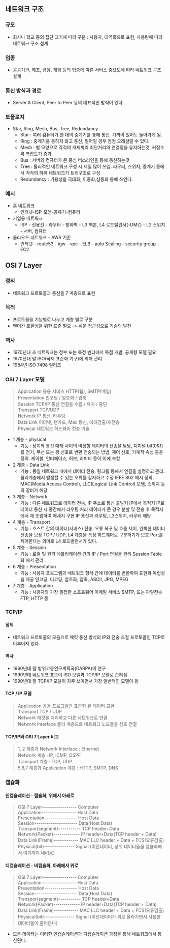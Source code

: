 ## 네트워크 구조

### 규모
- 회사나 학교 등의 집단 크기에 따라 구분 : 사용자, 대역폭으로 표현, 사용량에 따라 네트워크 구조 설계 

### 업종
- 공공기관, 제조, 금융, 게임 등의 업종에 따른 서비스 중요도에 따라 네트워크 구조 설계

### 통신 방식과 경로
- Server & Client, Peer to Peer 등의 대표적인 방식이 있다.

### 토폴로지
- Star, Ring, Mesh, Bus, Tree, Redundancy
    - Star : 여러 컴퓨터가 한 대의 중계기를 통해 통신. 가까이 있어도 돌아가게 됨.
    - Ring : 중계기를 통하지 않고 통신, 멀어질 경우 점점 오래걸릴 수 있다.
    - Mesh : 별 모양으로 각각의 개체끼리 최단거리의 연결망을 유지하는것, 커질수록 복잡도가 증가
    - Bus : 서버와 컴퓨터가 큰 중심 버스라인을 통해 통신하는것
    - Tree : 물리적인 네트워크 구성 시 제일 많이 쓰임. 라우터, 스위치, 중계기 등에서 각각의 하위 네트워크가 트리구조로 구성
    - Redundancy : 가용성을 극대화, 이중화,삼중화 등에 쓰인다.

### 예시
* 홈 네트워크
    - 인터넷-ISP-모뎀-공유기-컴퓨터
* 기업용 네트워크
    - ISP - 전용선 - 라우터 - 방화벽 - L3 백본, L4 로드밸런서(-DMZ) - L2 스위치 - 서버, 컴퓨터
* 클라우드 네트워크 - AWS 기준
    - 인터넷 - route53 - igw - vpc - ELB - auto Scaling - security group - EC2 
    

## OSI 7 Layer

### 정의
- 네트워크 프로토콜과 통신을 7 계층으로 표현

### 목적
- 프로토콜을 기능별로 나누고 계층 별로 구분
- 벤더간 호환성을 위한 표준 필요 -> 쉬운 접근성으로 기술의 발전

### 역사
- 1970년대 초 네트워크는 정부 또는 특정 벤더에서 독점 개발, 공개형 모델 필요
- 1970년대 말 ISO(국제 표준화 기구)에 의해 관리
- 1984년 ISO 7498 릴리즈

### OSI 7 Layer 모델
> Application 응용 서비스 HTTP(웹), SMTP(메일)   
> Presentation 인코딩 / 암호화 / 압축   
> Session TCP/IP 통신 연결을 수립 / 유지 / 중단    
> Transport TCP/UDP   
> Network IP 통신, 라우팅   
> Data Link 이더넷, 랜카드, Mac 통신, 에러검출/재전송   
> Physical 네트워크 하드웨어 전송 기술   

* 1 계층 - physical
    - 기능 : 장치와 통신 매체 사이의 비정형 데이터의 전송을 담당, 디지털 bit(0&1)를 전기, 무선 또는 광 신호로 변환
    전송되는 방법, 제어 신호, 기계적 속성 등을 정의. 케이블, 인터페이스, 허브, 리피터 등이 이에 속함
* 2 계층 - Data Link
    - 기능 : 동일 네트워크 내에서 데이터 전송, 링크를 통해서 연결을 설정하고 관리. 물리계층에서 발생할 수 있는 오류를 감지하고 수정
    IEEE 802 에서 정의, MAC(Media Access Control), LLC(Logical Link Control)
    모뎀, 스위치 등의 장비가 해당
* 3 계층 - Network
    - 기능 : 다른 네트워크로 데이터 전송, IP 주소로 통신
    출발지 IP에서 목적지 IP로 데이터 통신 시 중간에서 라우팅 처리
    데이터가 큰 경우 분할 및 전송 후 목적지에서 재 조립하여 메세지 구현
    IP 통신과 라우팅, L3스위치, 라우터 해당
 * 4 계층 - Transport
    - 기능 : 호스트 간의 데이터(서비스) 전송. 오류 복구 및 흐름 제어, 완벽한 데이터 전송을 보장
    TCP / UDP, L4 계층을 특정 하드웨어로 구분하기가 모호
    Port를 제어한다는 의미로 L4 로드밸런서가 있다.
 * 5 계층 - Session
    - 기능 : 로컬 및 원격 애플리케이션 간의 IP / Port 연걸을 관리
    Session Table 화 해서 관리
 * 6 계층 - Presentation   
    - 기능 : 사용자 프로그램과 네트워크 형식 간에 데이터를 변환하여 표현과 독립성을 제공
    인코딩, 디코딩, 암호화, 압축, ASCII, JPG, MPEG
 * 7 계층 - Application
    - 기능 : 사용자와 가장 밀접한 소프트웨어
    이메일 서비스 SMTP, 또는 파일전송 FTP, HTTP 등

### TCP/IP

#### 정의
* 네트워크 프로토콜의 모음으로 패킷 통신 방식의 IP와 전송 조절 프로토콜인 TCP로 이루어져 있다.

#### 역사
* 1960년대 말 방위고등연구계획국(DARPA)이 연구
* 1990년대 네트워크 표준이 ISO 모델과 TCP/IP 모델로 좁혀짐
* 1990년대 말 TCP/IP 모델이 자주 쓰이면서 가장 일반적인 모델이 됨


#### TCP / IP 모델
> Application 응용 프로그램간 표준화 된 데이터 교환    
> Transport TCP / UDP   
> Network 패킷을 처리하고 다른 네트워크로 연결    
> Network Interface 물리 계층으로 네트워크 노드들을 상호 연결    

#### TCP/IP와 OSI 7 Layer 비교
> 1, 2 계층과 Network Interface : Ethernet      
> Network 계층 : IP, ICMP, OSPF      
> Transport 계층 : TCP, UDP   
> 5,6,7 계층과 Application 계층 : HTTP, SMTP, DNS   

### 캡슐화 

#### 인캡슐레이션 - 캡슐화, 위에서 아래로
> OSI 7 Layer----------------- Computer   
> Application----------------- Host Data           
> Presentation---------------- Host Data  
> Session--------------------- Data(Host Data)     
> Transpor(segment)----------- TCP header+Data    
> Network(Packet)------------- IP header+Data(TCP header + Data)   
> Data Link(Frame)------------ MAC LLC header + Data + FCS(오류검출)  
> Physical(bit)--------------- Signal (이진데이터, 상위 데이터들을 캡슐화해서 여기까지 내려옴) 

#### 디캡슐레이션 - 비캡슐화, 아래에서 위로
> OSI 7 Layer----------------- Computer   
> Application----------------- Host Data           
> Presentation---------------- Host Data  
> Session--------------------- Data(Host Data)     
> Transpor(segment)----------- TCP header+Data    
> Network(Packet)------------- IP header+Data(TCP header + Data)   
> Data Link(Frame)------------ MAC LLC header + Data + FCS(오류검출)  
> Physical(bit)--------------- Signal (이진데이터가 위로 올라가면서 사용한 데이터들이 줄어든다)


* 모든 데이터는 이러한 인캡슐레이션과 디캡슐레이션 과정을 통해 네트워크에서 통신된다.
